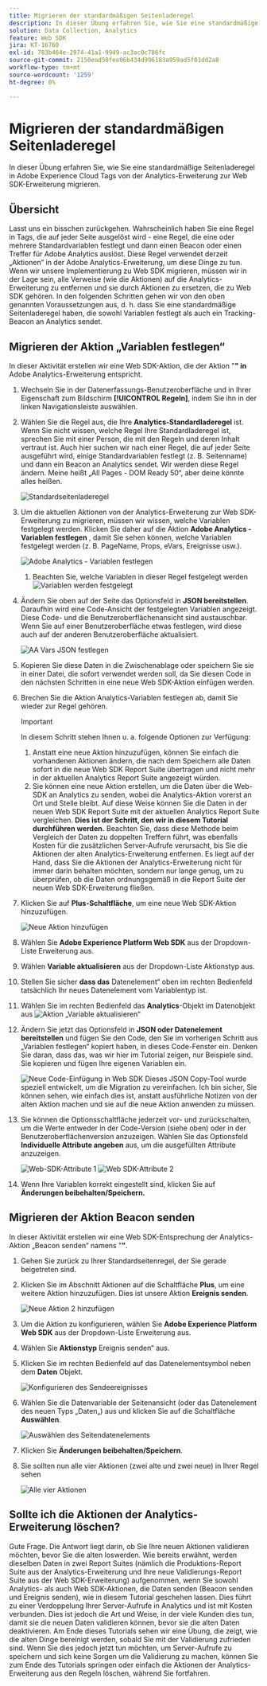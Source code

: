 ```yaml
---
title: Migrieren der standardmäßigen Seitenladeregel
description: In dieser Übung erfahren Sie, wie Sie eine standardmäßige Seitenladeregel in Adobe Experience Cloud Tags von der Analytics-Erweiterung zur Web SDK-Erweiterung migrieren.
solution: Data Collection, Analytics
feature: Web SDK
jira: KT-16760
exl-id: 783b464e-2974-41a1-9949-ac3ac0c786fc
source-git-commit: 2150ead50fee06b434d996183a959ad5f01dd2a8
workflow-type: tm+mt
source-wordcount: '1259'
ht-degree: 0%

---
```


# Migrieren der standardmäßigen Seitenladeregel

In dieser Übung erfahren Sie, wie Sie eine standardmäßige Seitenladeregel in Adobe Experience Cloud Tags von der Analytics-Erweiterung zur Web SDK-Erweiterung migrieren.

## Übersicht

Lasst uns ein bisschen zurückgehen. Wahrscheinlich haben Sie eine Regel in Tags, die auf jeder Seite ausgelöst wird - eine Regel, die eine oder mehrere Standardvariablen festlegt und dann einen Beacon oder einen Treffer für Adobe Analytics auslöst. Diese Regel verwendet derzeit „Aktionen“ in der Adobe Analytics-Erweiterung, um diese Dinge zu tun. Wenn wir unsere Implementierung zu Web SDK migrieren, müssen wir in der Lage sein, alle Verweise (wie die Aktionen) auf die Analytics-Erweiterung zu entfernen und sie durch Aktionen zu ersetzen, die zu Web SDK gehören. In den folgenden Schritten gehen wir von den oben genannten Voraussetzungen aus, d. h. dass Sie eine standardmäßige Seitenladeregel haben, die sowohl Variablen festlegt als auch ein Tracking-Beacon an Analytics sendet.

## Migrieren der Aktion „Variablen festlegen“

In dieser Aktivität erstellen wir eine Web SDK-Aktion, die der Aktion &quot;**&quot; in** Adobe Analytics-Erweiterung entspricht.

1. Wechseln Sie in der Datenerfassungs-Benutzeroberfläche und in Ihrer Eigenschaft zum Bildschirm **[!UICONTROL Regeln]**, indem Sie ihn in der linken Navigationsleiste auswählen.
1. Wählen Sie die Regel aus, die Ihre **Analytics-Standardladeregel** ist. Wenn Sie nicht wissen, welche Regel Ihre Standardladeregel ist, sprechen Sie mit einer Person, die mit den Regeln und deren Inhalt vertraut ist. Auch hier suchen wir nach einer Regel, die auf jeder Seite ausgeführt wird, einige Standardvariablen festlegt (z. B. Seitenname) und dann ein Beacon an Analytics sendet. Wir werden diese Regel ändern. Meine heißt „All Pages - DOM Ready 50“, aber deine könnte alles heißen.

   ![Standardseitenladeregel](assets/default-page-load-rule.jpg)

1. Um die aktuellen Aktionen von der Analytics-Erweiterung zur Web SDK-Erweiterung zu migrieren, müssen wir wissen, welche Variablen festgelegt werden. Klicken Sie daher auf die Aktion **Adobe Analytics - Variablen festlegen** , damit Sie sehen können, welche Variablen festgelegt werden (z. B. PageName, Props, eVars, Ereignisse usw.).

   ![Adobe Analytics - Variablen festlegen](assets/aa-set-variables.jpg)
   1. Beachten Sie, welche Variablen in dieser Regel festgelegt werden
      ![Variablen werden festgelegt](assets/aa-vars-set.jpg)

1. Ändern Sie oben auf der Seite das Optionsfeld in **JSON bereitstellen**. Daraufhin wird eine Code-Ansicht der festgelegten Variablen angezeigt. Diese Code- und die Benutzeroberflächenansicht sind austauschbar. Wenn Sie auf einer Benutzeroberfläche etwas festlegen, wird diese auch auf der anderen Benutzeroberfläche aktualisiert.

   ![AA Vars JSON festlegen](assets/aa-setvars-json.jpg)

1. Kopieren Sie diese Daten in die Zwischenablage oder speichern Sie sie in einer Datei, die sofort verwendet werden soll, da Sie diesen Code in den nächsten Schritten in eine neue Web SDK-Aktion einfügen werden.
1. Brechen Sie die Aktion Analytics-Variablen festlegen ab, damit Sie wieder zur Regel gehören.

   >[!IMPORTANT]
   >
   >In diesem Schritt stehen Ihnen u. a. folgende Optionen zur Verfügung:
   >1. Anstatt eine neue Aktion hinzuzufügen, können Sie einfach die vorhandenen Aktionen ändern, die nach dem Speichern alle Daten sofort in die neue Web SDK Report Suite übertragen und nicht mehr in der aktuellen Analytics Report Suite angezeigt würden.
   >1. Sie können eine neue Aktion erstellen, um die Daten über die Web-SDK an Analytics zu senden, wobei die Analytics-Aktion vorerst an Ort und Stelle bleibt. Auf diese Weise können Sie die Daten in der neuen Web SDK Report Suite mit der aktuellen Analytics Report Suite vergleichen. **Dies ist der Schritt, den wir in diesem Tutorial durchführen werden.** Beachten Sie, dass diese Methode beim Vergleich der Daten zu doppelten Treffern führt, was ebenfalls Kosten für die zusätzlichen Server-Aufrufe verursacht, bis Sie die Aktionen der alten Analytics-Erweiterung entfernen. Es liegt auf der Hand, dass Sie die Aktionen der Analytics-Erweiterung nicht für immer darin behalten möchten, sondern nur lange genug, um zu überprüfen, ob die Daten ordnungsgemäß in die Report Suite der neuen Web SDK-Erweiterung fließen.

1. Klicken Sie auf **Plus-Schaltfläche**, um eine neue Web SDK-Aktion hinzuzufügen.

   ![Neue Aktion hinzufügen](assets/add-new-action.jpg)

1. Wählen Sie **Adobe Experience Platform Web SDK** aus der Dropdown-Liste Erweiterung aus.
1. Wählen **Variable aktualisieren** aus der Dropdown-Liste Aktionstyp aus.
1. Stellen Sie sicher **dass das** Datenelement“ oben im rechten Bedienfeld tatsächlich Ihr neues Datenelement vom Variablentyp ist.
1. Wählen Sie im rechten Bedienfeld das **Analytics**-Objekt im Datenobjekt aus
   ![Aktion „Variable aktualisieren“](assets/define-update-variable-action.jpg)
1. Ändern Sie jetzt das Optionsfeld in **JSON oder Datenelement bereitstellen** und fügen Sie den Code, den Sie im vorherigen Schritt aus „Variablen festlegen“ kopiert haben, in dieses Code-Fenster ein. Denken Sie daran, dass das, was wir hier im Tutorial zeigen, nur Beispiele sind. Sie kopieren und fügen Ihre eigenen Variablen ein.

   ![Neue Code-Einfügung in Web SDK](assets/new-websdk-code-paste.jpg)
Dieses JSON Copy-Tool wurde speziell entwickelt, um die Migration zu vereinfachen. Ich bin sicher, Sie können sehen, wie einfach dies ist, anstatt ausführliche Notizen von der alten Aktion machen und sie auf die neue Aktion anwenden zu müssen.

1. Sie können die Optionsschaltfläche jederzeit vor- und zurückschalten, um die Werte entweder in der Code-Version (siehe oben) oder in der Benutzeroberflächenversion anzuzeigen. Wählen Sie das Optionsfeld **Individuelle Attribute angeben** aus, um die ausgefüllten Attribute anzuzeigen.

   ![Web-SDK-Attribute 1](assets/websdk-attributes-1.jpg)
   ![Web SDK-Attribute 2](assets/websdk-attributes-2.jpg)

1. Wenn Ihre Variablen korrekt eingestellt sind, klicken Sie auf **Änderungen beibehalten/Speichern.**

## Migrieren der Aktion Beacon senden

In dieser Aktivität erstellen wir eine Web SDK-Entsprechung der Analytics-Aktion „Beacon senden“ namens &quot;**&quot;**.

1. Gehen Sie zurück zu Ihrer Standardseitenregel, der Sie gerade beigetreten sind.
1. Klicken Sie im Abschnitt Aktionen auf die Schaltfläche **Plus**, um eine weitere Aktion hinzuzufügen. Dies ist unsere Aktion **Ereignis senden**.

   ![Neue Aktion 2 hinzufügen](assets/add-new-action-2.jpg)

1. Um die Aktion zu konfigurieren, wählen Sie **Adobe Experience Platform Web SDK** aus der Dropdown-Liste Erweiterung aus.
1. Wählen Sie **Aktionstyp** Ereignis senden“ aus.
1. Klicken Sie im rechten Bedienfeld auf das Datenelementsymbol neben dem **Daten** Objekt.

   ![Konfigurieren des Sendeereignisses](assets/send-event-config.jpg)

1. Wählen Sie die Datenvariable der Seitenansicht (oder das Datenelement des neuen Typs „Daten„) aus und klicken Sie auf die Schaltfläche **Auswählen**.

   ![Auswählen des Seitendatenelements](assets/select-data-element-variable.jpg)

1. Klicken Sie **Änderungen beibehalten/Speichern**.
1. Sie sollten nun alle vier Aktionen (zwei alte und zwei neue) in Ihrer Regel sehen

   ![Alle vier Aktionen](assets/all-four-actions.jpg)

## Sollte ich die Aktionen der Analytics-Erweiterung löschen?

Gute Frage. Die Antwort liegt darin, ob Sie Ihre neuen Aktionen validieren möchten, bevor Sie die alten loswerden. Wie bereits erwähnt, werden dieselben Daten in zwei Report Suites (nämlich die Produktions-Report Suite aus der Analytics-Erweiterung und Ihre neue Validierungs-Report Suite aus der Web SDK-Erweiterung) aufgenommen, wenn Sie sowohl Analytics- als auch Web SDK-Aktionen, die Daten senden (Beacon senden und Ereignis senden), wie in diesem Tutorial geschehen lassen. Dies führt zu einer Verdoppelung Ihrer Server-Aufrufe in Analytics und ist mit Kosten verbunden. Dies ist jedoch die Art und Weise, in der viele Kunden dies tun, damit sie die neuen Daten validieren können, bevor sie die alten Daten deaktivieren. Am Ende dieses Tutorials sehen wir eine Übung, die zeigt, wie die alten Dinge bereinigt werden, sobald Sie mit der Validierung zufrieden sind. Wenn Sie dies jedoch jetzt tun möchten, um Server-Aufrufe zu speichern und sich keine Sorgen um die Validierung zu machen, können Sie zum Ende des Tutorials springen oder einfach die Aktionen der Analytics-Erweiterung aus den Regeln löschen, während Sie fortfahren.
